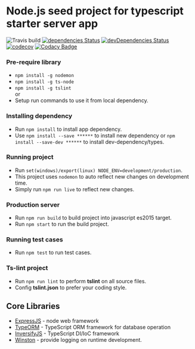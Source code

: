 # Node.js seed project for typescript starter server app


![Travis build](https://travis-ci.org/kunjan343/TypeNode.svg?branch=master)
[![dependencies Status](https://david-dm.org/kunjan343/TypeNode/status.svg)](https://david-dm.org/kunjan343/TypeNode)
[![devDependencies Status](https://david-dm.org/kunjan343/TypeNode/dev-status.svg)](https://david-dm.org/kunjan343/TypeNode?type=dev)
[![codecov](https://codecov.io/gh/kunjan343/TypeNode/branch/master/graph/badge.svg)](https://codecov.io/gh/kunjan343/TypeNode)
[![Codacy Badge](https://api.codacy.com/project/badge/Grade/5cc09f96eff140469a9814204190bbac)](https://www.codacy.com/app/kunjan343/TypeNode?utm_source=github.com&amp;utm_medium=referral&amp;utm_content=kunjan343/TypeNode&amp;utm_campaign=Badge_Grade)


### Pre-require library
- `npm install -g nodemon`
- `npm install -g ts-node`
- `npm install -g tslint` <br>
or 
- Setup run commands to use it from local dependency.

### Installing dependency
- Run `npm install` to install app dependency.
- Use `npm install --save ******` to install new dependency or `npm install --save-dev ******` to install dev-dependency/types.

### Running project
- Run `set(windows)/export(linux) NODE_ENV=development/production`.
- This project uses `nodemon` to auto reflect new changes on development time.
- Simply run `npm run live` to reflect new changes.

### Production server
- Run `npm run build` to build project into javascript es2015 target.
- Run `npm start` to run the build project.

### Running test cases
- Run `npm test` to run test cases.

### Ts-lint project
- Run `npm run lint` to perform **tslint** on all source files.
- Config **tslint.json** to prefer your coding style.

## Core Libraries
- [ExpressJS](http://expressjs.com/) - node web framework
- [TypeORM](https://github.com/typeorm/typeorm) - TypeScript ORM framework for database operation
- [InversifyJS](https://github.com/inversify/InversifyJS) - TypeScript DI/IoC framework
- [Winston](https://github.com/winstonjs/winston) - provide logging on runtime development.
